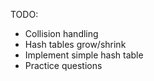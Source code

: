 TODO:

- Collision handling
- Hash tables grow/shrink
- Implement simple hash table
- Practice questions
